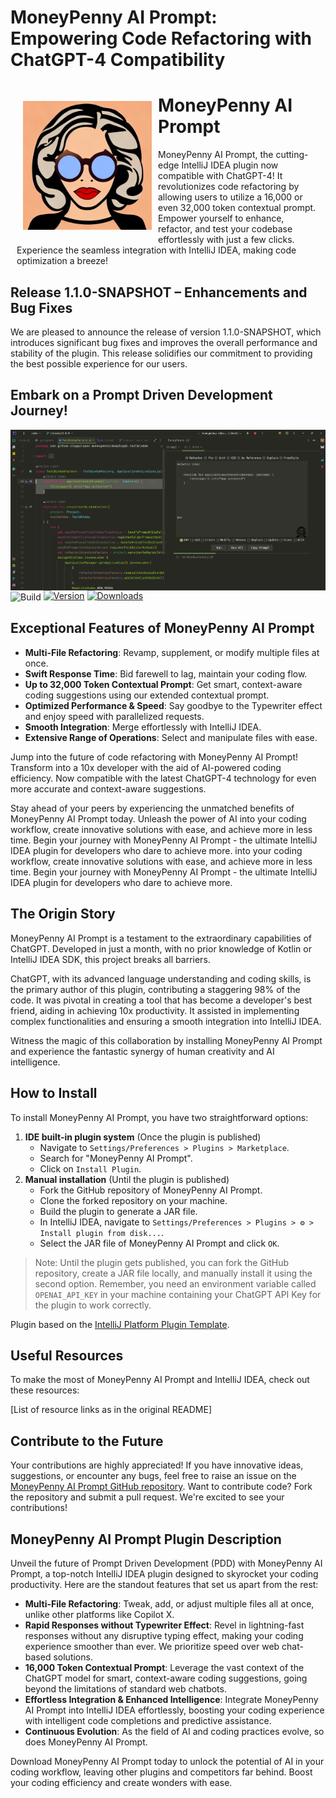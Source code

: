 # MoneyPenny AI Prompt: Empowering Code Refactoring with ChatGPT-4 Compatibility

<div>
  <div style="margin: 10px;">
    <img style="margin: 10px;" src="src/main/resources/images/moneypenny4.jpg" alt="Prompt" height="206px" width="206px" align="left">
    <h1>MoneyPenny AI Prompt</h1>
  </div>
    <p style="margin: 10px;">
        MoneyPenny AI Prompt, the cutting-edge IntelliJ IDEA plugin now compatible with ChatGPT-4! It revolutionizes code refactoring by allowing users to utilize a 16,000 or even 32,000 token contextual prompt. Empower yourself to enhance, refactor, and test your codebase effortlessly with just a few clicks. Experience the seamless integration with IntelliJ IDEA, making code optimization a breeze!
    </p>
</div>

## Release 1.1.0-SNAPSHOT – Enhancements and Bug Fixes

We are pleased to announce the release of version 1.1.0-SNAPSHOT, which introduces significant bug fixes and improves
the overall performance and stability of the plugin. This release solidifies our commitment to providing the best
possible experience for our users.

## Embark on a Prompt Driven Development Journey!

<img src="src/main/resources/images/img.png" alt="Prompt" align="center">
<br>
<img src="https://github.com/sloppylopez/moneypenny-idea-plugin/workflows/Build/badge.svg" alt="Build" align="center">
<a href="https://plugins.jetbrains.com/plugin/22252-moneypenny-ai"><img src="https://img.shields.io/jetbrains/plugin/v/PLUGIN_ID.svg" alt="Version"></a>
<a href="https://plugins.jetbrains.com/plugin/22252-moneypenny-ai"><img src="https://img.shields.io/jetbrains/plugin/d/PLUGIN_ID.svg" alt="Downloads"></a>

## Exceptional Features of MoneyPenny AI Prompt

- **Multi-File Refactoring**: Revamp, supplement, or modify multiple files at once.
- **Swift Response Time**: Bid farewell to lag, maintain your coding flow.
- **Up to 32,000 Token Contextual Prompt**: Get smart, context-aware coding suggestions using our extended contextual
  prompt.
- **Optimized Performance & Speed**: Say goodbye to the Typewriter effect and enjoy speed with parallelized requests.
- **Smooth Integration**: Merge effortlessly with IntelliJ IDEA.
- **Extensive Range of Operations**: Select and manipulate files with ease.

Jump into the future of code refactoring with MoneyPenny AI Prompt! Transform into a 10x developer with the aid of
AI-powered coding efficiency. Now compatible with the latest ChatGPT-4 technology for even more accurate and
context-aware suggestions.

Stay ahead of your peers by experiencing the unmatched benefits of MoneyPenny AI Prompt today. Unleash the power of AI
into your coding workflow, create innovative solutions with ease, and achieve more in less time. Begin your journey with
MoneyPenny AI Prompt - the ultimate IntelliJ IDEA plugin for developers who dare to achieve more.
into your coding workflow, create innovative solutions with ease, and achieve more in less time. Begin your journey with
MoneyPenny AI Prompt - the ultimate IntelliJ IDEA plugin for developers who dare to achieve more.

## The Origin Story

MoneyPenny AI Prompt is a testament to the extraordinary capabilities of ChatGPT. Developed in just a month, with no
prior knowledge of Kotlin or IntelliJ IDEA SDK, this project breaks all barriers.

ChatGPT, with its advanced language understanding and coding skills, is the primary author of this plugin, contributing
a staggering 98% of the code. It was pivotal in creating a tool that has become a developer's best friend, aiding in
achieving 10x productivity. It assisted in implementing complex functionalities and ensuring a smooth integration into
IntelliJ IDEA.

Witness the magic of this collaboration by installing MoneyPenny AI Prompt and experience the fantastic synergy of human
creativity and AI intelligence.

## How to Install

To install MoneyPenny AI Prompt, you have two straightforward options:

1. **IDE built-in plugin system** (Once the plugin is published)
    - Navigate to `Settings/Preferences > Plugins > Marketplace`.
    - Search for "MoneyPenny AI Prompt".
    - Click on `Install Plugin`.
2. **Manual installation** (Until the plugin is published)
    - Fork the GitHub repository of MoneyPenny AI Prompt.
    - Clone the forked repository on your machine.
    - Build the plugin to generate a JAR file.
    - In IntelliJ IDEA, navigate to `Settings/Preferences > Plugins > ⚙️ > Install plugin from disk...`.
    - Select the JAR file of MoneyPenny AI Prompt and click `OK`.

> Note: Until the plugin gets published, you can fork the GitHub repository, create a JAR file locally, and manually
> install it using the second option. Remember, you need an environment variable called `OPENAI_API_KEY` in your machine
> containing your ChatGPT API Key for the plugin to work correctly.

Plugin based on
the [IntelliJ Platform Plugin Template](https://github.com/sloppylopez/moneypenny-idea-plugin/workflows/Build/badge.svg).

## Useful Resources

To make the most of MoneyPenny AI Prompt and IntelliJ IDEA, check out these resources:

[List of resource links as in the original README]

## Contribute to the Future

Your contributions are highly appreciated! If you have innovative ideas, suggestions, or encounter any bugs, feel free
to raise an issue on
the [MoneyPenny AI Prompt GitHub repository](https://github.com/sloppylopez/moneypenny-idea-plugin). Want to contribute
code? Fork the repository and submit a pull request. We're excited to see your contributions!

## MoneyPenny AI Prompt Plugin Description

<!-- Plugin description -->
Unveil the future of Prompt Driven Development (PDD) with MoneyPenny AI Prompt, a top-notch IntelliJ IDEA plugin
designed to skyrocket your coding productivity. Here are the standout features that set us apart from the rest:

- **Multi-File Refactoring**: Tweak, add, or adjust multiple files all at once, unlike other platforms like Copilot X.
- **Rapid Responses without Typewriter Effect**: Revel in lightning-fast responses without any disruptive typing effect,
  making your coding experience smoother than ever. We prioritize speed over web chat-based solutions.
- **16,000 Token Contextual Prompt**: Leverage the vast context of the ChatGPT model for smart, context-aware coding
  suggestions, going beyond the limitations of standard web chatbots.
- **Effortless Integration & Enhanced Intelligence**: Integrate MoneyPenny AI Prompt into IntelliJ IDEA effortlessly,
  boosting your coding experience with intelligent code completions and predictive assistance.
- **Continuous Evolution**: As the field of AI and coding practices evolve, so does MoneyPenny AI Prompt.

Download MoneyPenny AI Prompt today to unlock the potential of AI in your coding workflow, leaving other plugins and
competitors far behind. Boost your coding efficiency and create wonders with ease.
<!-- Plugin description end -->
